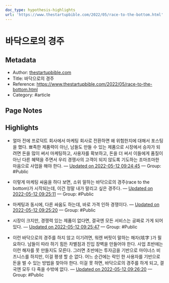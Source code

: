 ```yaml
---
doc_type: hypothesis-highlights
url: 'https://www.thestartupbible.com/2022/05/race-to-the-bottom.html'
---
```


# 바닥으로의 경주

## Metadata
- Author: [thestartupbible.com]()
- Title: 바닥으로의 경주
- Reference: https://www.thestartupbible.com/2022/05/race-to-the-bottom.html
- Category: #article

## Page Notes
## Highlights
- 얼마 전에 프로덕트 회사에서 마케팅 회사로 전환하면 왜 위험한지에 대해서 포스팅을 했다. 뾰족한 제품력이 아닌, 남들도 만들 수 있는 제품으로 시장에서 승자가 되려면 돈을 많이 써서 마케팅하고, 사용자를 확보하고, 돈을 더 써서 이들에게 품질이 아닌 다른 혜택을 주면서 우리 경쟁사의 고객이 되지 않도록 기도하는 조마조마한 마음으로 사업을 해야 한다.  — [Updated on 2022-05-12 09:24:45](https://hyp.is/7KVjytGJEeyrlSvxsaxibg/www.thestartupbible.com/2022/05/race-to-the-bottom.html) — Group: #Public

- 이렇게 마케팅 싸움을 하다 보면, 소위 말하는 바닥으로의 경주(race to the bottom)가 시작되는데, 이건 정말 내가 말리고 싶은 경주다.  — [Updated on 2022-05-12 09:25:11](https://hyp.is/_DB7ItGJEeyOg-NyuaA7tw/www.thestartupbible.com/2022/05/race-to-the-bottom.html) — Group: #Public

- 마케팅과 동시에, 다른 싸움도 하는데, 바로 가격 인하 경쟁이다.  — [Updated on 2022-05-12 09:25:20](https://hyp.is/AW14LtGKEey4HUvNP-J_sw/www.thestartupbible.com/2022/05/race-to-the-bottom.html) — Group: #Public

- 시장이 크지만, 경쟁력 있는 제품이 없다면, 결국엔 모든 서비스는 공짜로 가게 되어 있다. — [Updated on 2022-05-12 09:25:47](https://hyp.is/EX60JtGKEeymGRcjwbgAgw/www.thestartupbible.com/2022/05/race-to-the-bottom.html) — Group: #Public

- 이런 바닥으로의 경주를 하지 않고 이기려면, 워렌 버핏이 말하는 해자(垓字 )가 필요하다. 남들이 따라 하기 힘든 차별점과 진입 장벽을 만들어야 한다. 사업 초반에는 이런 해자를 못 만들지도 모른다. 그러면 초반에는 투자금을 기반으로 마이너스 비즈니스를 하지만, 이걸 평생 할 순 없다. 어느 순간에는 락인 한 사용자를 기반으로 돈을 벌 수 있는 방법을 찾아야 한다. 이걸 못 하면, 바닥으로의 경주를 하게 되고, 결국엔 모두 다 죽을 수밖에 없다. — [Updated on 2022-05-12 09:26:20](https://hyp.is/JWeVmNGKEeyxOnNmEQVQFg/www.thestartupbible.com/2022/05/race-to-the-bottom.html) — Group: #Public



